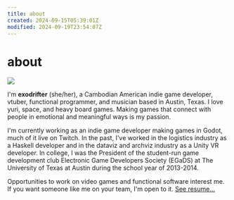 ```yaml
---
title: about
created: 2024-09-15T05:39:01Z
modified: 2024-09-19T23:54:07Z
---
```


# about

<div class="home-banner">

![](blog/avatar.png)

I'm **exodrifter** (she/her), a Cambodian American indie game developer, vtuber, functional programmer, and musician based in Austin, Texas. I love yuri, space, and heavy board games. Making games that connect with people in emotional and meaningful ways is my passion.

</div>

I'm currently working as an indie game developer making games in Godot, much of it live on Twitch. In the past, I've worked in the logistics industry as a Haskell developer and in the dataviz and archviz industry as a Unity VR developer. In college, I was the President of the student-run game development club Electronic Game Developers Society (EGaDS) at The University of Texas at Austin during the school year of 2013-2014.

Opportunities to work on video games and functional software interest me. If you want someone like me on your team, I'm open to it. [See resume...](resume.md)

